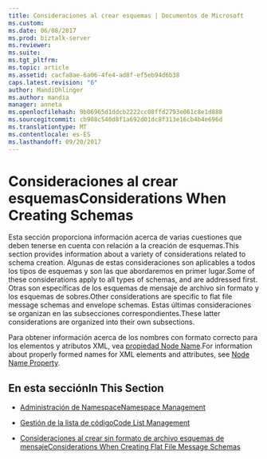 ```yaml
---
title: Consideraciones al crear esquemas | Documentos de Microsoft
ms.custom: 
ms.date: 06/08/2017
ms.prod: biztalk-server
ms.reviewer: 
ms.suite: 
ms.tgt_pltfrm: 
ms.topic: article
ms.assetid: cacfa8ae-6a06-4fe4-ad8f-ef5eb94d6b38
caps.latest.revision: "6"
author: MandiOhlinger
ms.author: mandia
manager: anneta
ms.openlocfilehash: 9b06965d1ddcb2222cc08ffd2793e061c8e1d888
ms.sourcegitcommit: cb908c540d8f1a692d01dc8f313e16cb4b4e696d
ms.translationtype: MT
ms.contentlocale: es-ES
ms.lasthandoff: 09/20/2017
---
```

# <a name="considerations-when-creating-schemas"></a><span data-ttu-id="07147-102">Consideraciones al crear esquemas</span><span class="sxs-lookup"><span data-stu-id="07147-102">Considerations When Creating Schemas</span></span>
<span data-ttu-id="07147-103">Esta sección proporciona información acerca de varias cuestiones que deben tenerse en cuenta con relación a la creación de esquemas.</span><span class="sxs-lookup"><span data-stu-id="07147-103">This section provides information about a variety of considerations related to schema creation.</span></span> <span data-ttu-id="07147-104">Algunas de estas consideraciones son aplicables a todos los tipos de esquemas y son las que abordaremos en primer lugar.</span><span class="sxs-lookup"><span data-stu-id="07147-104">Some of these considerations apply to all types of schemas, and are addressed first.</span></span> <span data-ttu-id="07147-105">Otras son específicas de los esquemas de mensaje de archivo sin formato y los esquemas de sobres.</span><span class="sxs-lookup"><span data-stu-id="07147-105">Other considerations are specific to flat file message schemas and envelope schemas.</span></span> <span data-ttu-id="07147-106">Estas últimas consideraciones se organizan en las subsecciones correspondientes.</span><span class="sxs-lookup"><span data-stu-id="07147-106">These latter considerations are organized into their own subsections.</span></span>  
  
 <span data-ttu-id="07147-107">Para obtener información acerca de los nombres con formato correcto para los elementos y atributos XML, vea [propiedad Node Name](../core/node-name-property.md).</span><span class="sxs-lookup"><span data-stu-id="07147-107">For information about properly formed names for XML elements and attributes, see [Node Name Property](../core/node-name-property.md).</span></span>  
  
## <a name="in-this-section"></a><span data-ttu-id="07147-108">En esta sección</span><span class="sxs-lookup"><span data-stu-id="07147-108">In This Section</span></span>  
  
-   [<span data-ttu-id="07147-109">Administración de Namespace</span><span class="sxs-lookup"><span data-stu-id="07147-109">Namespace Management</span></span>](../core/namespace-management.md)  
  
-   [<span data-ttu-id="07147-110">Gestión de la lista de código</span><span class="sxs-lookup"><span data-stu-id="07147-110">Code List Management</span></span>](../core/code-list-management.md)  
  
-   [<span data-ttu-id="07147-111">Consideraciones al crear sin formato de archivo esquemas de mensaje</span><span class="sxs-lookup"><span data-stu-id="07147-111">Considerations When Creating Flat File Message Schemas</span></span>](../core/considerations-when-creating-flat-file-message-schemas.md)